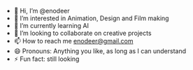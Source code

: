 - 👋 Hi, I’m @enodeer
- 👀 I’m interested in Animation, Design and Film making
- 🌱 I’m currently learning AI
- 💞️ I’m looking to collaborate on creative projects
- 📫 How to reach me enodeer@gmail.com
- 😄 Pronouns: Anything you like, as long as I can understand
- ⚡ Fun fact: still looking

<!---
enodeer/enodeer is a ✨ special ✨ repository because its `README.md` (this file) appears on your GitHub profile.
You can click the Preview link to take a look at your changes.
--->
